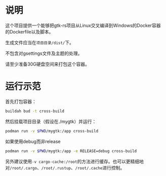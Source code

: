 # 说明

这个项目提供一个能够把gtk-rs项目从Linux交叉编译到Windows的Docker容器的Dockerfile以及脚本。

生成文件应当在`项目目录/dist/`下。

不包含对gsettings文件及主题的处理。

请至少准备30G硬盘空间来打包这个容器。

# 运行示范

首先打包容器：

```bash
buildah bud -t cross-build
```

然后挂载项目目录（假设在./mygtk）并运行：

```bash
podman run -v $PWD/mygtk:/app cross-build
```

如果使用debug而非release

```bash
podman run -v $PWD/mygtk:/app -e RELEASE=debug cross-build
```

另外建议使用`-v cargo-cache:/root`的方法进行缓存。也可以更精细地对`/root/.cargo`、`/root/.rustup`、`/root/.cache`进行控制。
